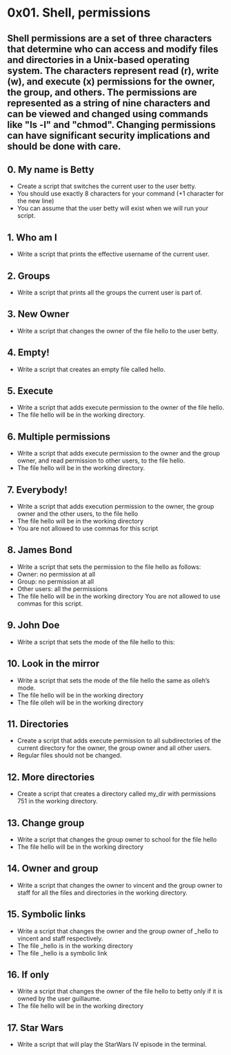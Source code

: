 # 0x01. Shell, permissions


## Shell permissions are a set of three characters that determine who can access and modify files and directories in a Unix-based operating system. The characters represent read (r), write (w), and execute (x) permissions for the owner, the group, and others. The permissions are represented as a string of nine characters and can be viewed and changed using commands like "ls -l" and "chmod". Changing permissions can have significant security implications and should be done with care.

## 0. My name is Betty

- Create a script that switches the current user to the user betty.
- You should use exactly 8 characters for your command (+1 character for the new line)
- You can assume that the user betty will exist when we will run your script.

## 1. Who am I

- Write a script that prints the effective username of the current user.

## 2. Groups

- Write a script that prints all the groups the current user is part of.

## 3. New Owner

- Write a script that changes the owner of the file hello to the user betty.

## 4. Empty!

- Write a script that creates an empty file called hello.

## 5. Execute

- Write a script that adds execute permission to the owner of the file hello.
- The file hello will be in the working directory.

## 6. Multiple permissions

- Write a script that adds execute permission to the owner and the group owner, and read permission to other users, to the file hello.
- The file hello will be in the working directory.

## 7. Everybody!

- Write a script that adds execution permission to the owner, the group owner and the other users, to the file hello
- The file hello will be in the working directory
- You are not allowed to use commas for this script

## 8. James Bond

- Write a script that sets the permission to the file hello as follows:
- Owner: no permission at all
- Group: no permission at all
- Other users: all the permissions
- The file hello will be in the working directory You are not allowed to use commas for this script.

## 9. John Doe

- Write a script that sets the mode of the file hello to this:

## 10. Look in the mirror

- Write a script that sets the mode of the file hello the same as olleh’s mode.
- The file hello will be in the working directory
- The file olleh will be in the working directory

## 11. Directories

- Create a script that adds execute permission to all subdirectories of the current directory for the owner, the group owner and all other users.
- Regular files should not be changed.

## 12. More directories

- Create a script that creates a directory called my_dir with permissions 751 in the working directory.

## 13. Change group

- Write a script that changes the group owner to school for the file hello
- The file hello will be in the working directory

## 14. Owner and group

- Write a script that changes the owner to vincent and the group owner to staff for all the files and directories in the working directory.

## 15. Symbolic links

- Write a script that changes the owner and the group owner of _hello to vincent and staff respectively.
- The file _hello is in the working directory
- The file _hello is a symbolic link

## 16. If only

- Write a script that changes the owner of the file hello to betty only if it is owned by the user guillaume.
- The file hello will be in the working directory

## 17.  Star Wars

- Write a script that will play the StarWars IV episode in the terminal. 
